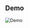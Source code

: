 ## Demo
![Demo](https://github.com/knightcube/augray-threejs-assignment/blob/master/extra/recording.gif)
